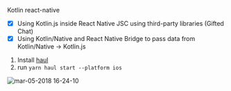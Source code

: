 Kotlin react-native

* [x] Using Kotlin.js inside React Native JSC using third-party libraries (Gifted Chat)
* [x] Using Kotlin/Native and React Native Bridge to pass data from Kotlin/Native -> Kotlin.js

1. Install [haul](https://github.com/callstack/haul/)
2. run `yarn haul start --platform ios`

![mar-05-2018 16-24-10](https://user-images.githubusercontent.com/1004115/36977303-b980046c-2091-11e8-85f6-318182815a3d.gif)
